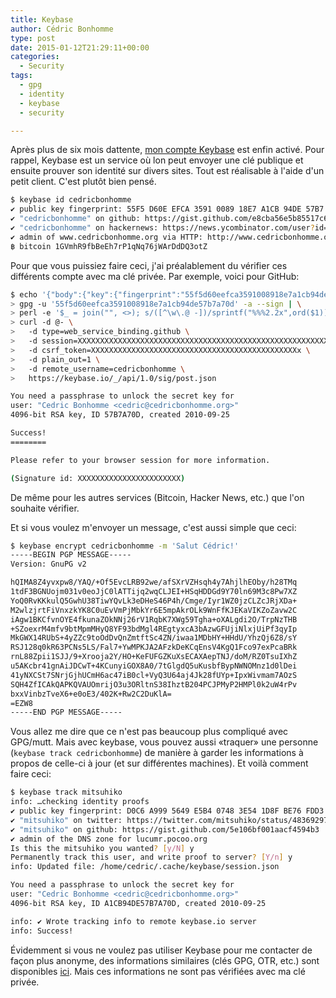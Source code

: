 ```yaml
---
title: Keybase
author: Cédric Bonhomme
type: post
date: 2015-01-12T21:29:11+00:00
categories:
  - Security
tags:
  - gpg
  - identity
  - keybase
  - security

---
```

Après plus de six mois dattente, [mon compte Keybase][1] est enfin activé.
Pour rappel, Keybase est un service où lon peut envoyer une clé publique et
ensuite prouver son identité sur divers sites.
Tout est réalisable à l'aide d'un petit client. C'est plutôt bien pensé.

```bash
$ keybase id cedricbonhomme
✔ public key fingerprint: 55F5 D60E EFCA 3591 0089 18E7 A1CB 94DE 57B7 A70D
✔ "cedricbonhomme" on github: https://gist.github.com/e8cba56e5b85517c6758
✔ "cedricbonhomme" on hackernews: https://news.ycombinator.com/user?id=cedricbonhomme
✔ admin of www.cedricbonhomme.org via HTTP: http://www.cedricbonhomme.org/keybase.txt
฿ bitcoin 1GVmhR9fbBeEh7rP1qNq76jWArDdDQ3otZ
```

Pour que vous puissiez faire ceci, j'ai préalablement du vérifier ces différents
compte avec ma clé privée. Par exemple, voici pour GitHub:

```bash
$ echo '{"body":{"key":{"fingerprint":"55f5d60eefca3591008918e7a1cb94de57b7a70d","host":"keybase.io","key_id":"a1cb94de57b7a70d","kid":"XXXXXXXXXXXXXXXXXXXXX","uid":"XXXXXXXXXXXXXX","username":"cedricbonhomme"},"service":{"name":"github","username":"cedricbonhomme"},"type":"web_service_binding","version":1},"ctime":1421089840,"expire_in":157680000,"prev":"XXXXXXXXXXXXXXXXXXXXXXXXXXXX","seqno":2,"tag":"signature"}' | \
> gpg -u '55f5d60eefca3591008918e7a1cb94de57b7a70d' -a --sign | \
> perl -e '$_ = join("", <>); s/([^\w\.@ -])/sprintf("%%%2.2x",ord($1))/eg; s/ /+/g; print("sig=", $_)' | \
> curl -d @- \
>   -d type=web_service_binding.github \
>   -d session=XXXXXXXXXXXXXXXXXXXXXXXXXXXXXXXXXXXXXXXXXXXXXXXXXXXXXXXXXXXXXXXXXXXXx \
>   -d csrf_token=XXXXXXXXXXXXXXXXXXXXXXXXXXXXXXXXXXXXXXXXXXXXXXx \
>   -d plain_out=1 \
>   -d remote_username=cedricbonhomme \
>   https://keybase.io/_/api/1.0/sig/post.json

You need a passphrase to unlock the secret key for
user: "Cedric Bonhomme <cedric@cedricbonhomme.org>"
4096-bit RSA key, ID 57B7A70D, created 2010-09-25

Success!
========

Please refer to your browser session for more information.

(Signature id: XXXXXXXXXXXXXXXXXXXXXXX)
```

De même pour les autres services (Bitcoin, Hacker News, etc.) que l'on souhaite
vérifier.

Et si vous voulez m'envoyer un message, c'est aussi simple que ceci:

```bash
$ keybase encrypt cedricbonhomme -m 'Salut Cédric!'
-----BEGIN PGP MESSAGE-----
Version: GnuPG v2

hQIMA8Z4yvxpw8/YAQ/+Of5EvcLRB92we/afSXrVZHsqh4y7AhjlhEOby/h28TMq
1tdF3BGNUojm031v0eoJjC0lATTijq2wqCLJEI+HSqHDDGd9Y70ln69M3c8Pw7XZ
YoQ0RvKKkulQ5GwhU38TiwYQvLk3eDHeS46P4h/Cmge/Iyr1WZ0jzCLZcJRjXDa+
M2wlzjrtFiVnxzkYK8C0uEvVmPjMbkYr6E5mpAkrOLk9WnFfKJEKaVIKZoZavw2C
iAgw1BKCfvnOYE4fkunaZOkNNj26rV1RqbK7XWg59Tgha+oXALgdi2O/TrpNzTHB
+SZoexrM4mfv9btMpmMHyQ8YF93bdMgl4REgtyxcA3bAzwGFUjiNlxjUiPf3qyIp
MkGWX14RUbS+4yZZc9toOdDvQnZmtftSc4ZN/iwaa1MDbHY+HHdU/YhzQj6Z8/sY
RSJ128q0kR63PCNs5LS/Fal7+YwMPKJA2AFzkDeKCqEnsV4KgQ1Fco97exPcaBRk
rnL88Zpii1SJJ/9+Xrooja2Y/HO+KeFUFGZKuXsECAXAepTNJ/doM/RZ0TsuIXhZ
u5AKcbr41gnAiJDCwT+4KCunyiGOX8A0/7tGlgdQ5uKusbfBypNWNOMnz1d0lDei
41yNXCSt7SNrjGjhUCmH6ac47iB0cl+VyQ3U64aj4Jk28fUYp+IpxWivmam7AOzS
SQH4ZfICAkQAPKQVAUOmrijO3u3ORltnS38IhztB204PCJPMyP2HMPl0k2uW4rPv
bxxVinbzTveX6+e0oE3/402K+Rw2C2DuKlA=
=EZW8
-----END PGP MESSAGE-----
```

Vous allez me dire que ce n'est pas beaucoup plus compliqué avec GPG/mutt.
Mais avec keybase, vous pouvez aussi «traquer» une personne
(`keybase track cedricbonhomme`) de manière à garder les informations à propos
de celle-ci à jour (et sur différentes machines). Et voilà comment faire ceci:

```bash
$ keybase track mitsuhiko
info: …checking identity proofs
✔ public key fingerprint: D0C6 A999 5649 E5B4 0748 3E54 1D8F BE76 FDD3 E6F2
✔ "mitsuhiko" on twitter: https://twitter.com/mitsuhiko/status/483692975814635520
✔ "mitsuhiko" on github: https://gist.github.com/5e106bf001aacf4594b3
✔ admin of the DNS zone for lucumr.pocoo.org
Is this the mitsuhiko you wanted? [y/N] y
Permanently track this user, and write proof to server? [Y/n] y
info: Updated file: /home/cedric/.cache/keybase/session.json

You need a passphrase to unlock the secret key for
user: "Cedric Bonhomme <cedric@cedricbonhomme.org>"
4096-bit RSA key, ID A1CB94DE57B7A70D, created 2010-09-25

info: ✔ Wrote tracking info to remote keybase.io server
info: Success!
```

Évidemment si vous ne voulez pas utiliser Keybase pour me contacter de façon
plus anonyme, des informations similaires (clés GPG, OTR, etc.) sont disponibles
[ici][2]. Mais ces informations ne sont pas vérifiées avec ma clé privée.

 [1]: https://keybase.io/cedricbonhomme
 [2]: https://wiki.cedricbonhomme.org/contact#contact
